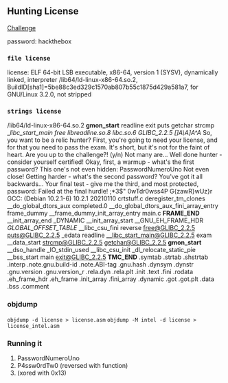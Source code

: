 ## Hunting License

[Challenge](https://app.hackthebox.com/challenges/Hunting%2520License)

password: hackthebox

### `file license`

license: ELF 64-bit LSB executable, x86-64, version 1 (SYSV), dynamically linked, interpreter /lib64/ld-linux-x86-64.so.2, BuildID[sha1]=5be88c3ed329c1570ab807b55c1875d429a581a7, for GNU/Linux 3.2.0, not stripped

### `strings license`

/lib64/ld-linux-x86-64.so.2
__gmon_start__
readline
exit
puts
getchar
strcmp
__libc_start_main
free
libreadline.so.8
libc.so.6
GLIBC_2.2.5
[]A\A]A^A_
So, you want to be a relic hunter?
First, you're going to need your license, and for that you need to pass the exam.
It's short, but it's not for the faint of heart. Are you up to the challenge?! (y/n)
Not many are...
Well done hunter - consider yourself certified!
Okay, first, a warmup - what's the first password? This one's not even hidden: 
PasswordNumeroUno
Not even close!
Getting harder - what's the second password? 
You've got it all backwards...
Your final test - give me the third, and most protected, password: 
Failed at the final hurdle!
;*3$"
0wTdr0wss4P
G{zawR}wUz}r
GCC: (Debian 10.2.1-6) 10.2.1 20210110
crtstuff.c
deregister_tm_clones
__do_global_dtors_aux
completed.0
__do_global_dtors_aux_fini_array_entry
frame_dummy
__frame_dummy_init_array_entry
main.c
__FRAME_END__
__init_array_end
_DYNAMIC
__init_array_start
__GNU_EH_FRAME_HDR
_GLOBAL_OFFSET_TABLE_
__libc_csu_fini
reverse
free@GLIBC_2.2.5
puts@GLIBC_2.2.5
_edata
readline
__libc_start_main@GLIBC_2.2.5
exam
__data_start
strcmp@GLIBC_2.2.5
getchar@GLIBC_2.2.5
__gmon_start__
__dso_handle
_IO_stdin_used
__libc_csu_init
_dl_relocate_static_pie
__bss_start
main
exit@GLIBC_2.2.5
__TMC_END__
.symtab
.strtab
.shstrtab
.interp
.note.gnu.build-id
.note.ABI-tag
.gnu.hash
.dynsym
.dynstr
.gnu.version
.gnu.version_r
.rela.dyn
.rela.plt
.init
.text
.fini
.rodata
.eh_frame_hdr
.eh_frame
.init_array
.fini_array
.dynamic
.got
.got.plt
.data
.bss
.comment

### objdump

`objdump -d license > license.asm`
`objdump -M intel -d license > license_intel.asm`

### Running it

1. PasswordNumeroUno
2. P4ssw0rdTw0 (reversed with function)
3. (xored with 0x13)
